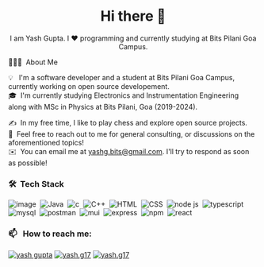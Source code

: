 <!--![BannerGIF](https://user-images.githubusercontent.com/39513876/112361914-e021f800-8cf9-11eb-9aac-a2b675065afc.gif)-->

<h1 align="center"> Hi there 👋 </h1>
<p align="center"> I am Yash Gupta. I ❤️ programming and currently studying at Bits Pilani Goa Campus. </p>
👨🏻‍💻 &nbsp;About Me

💡 &nbsp; I'm a software developer and a student at Bits Pilani Goa Campus, currently working on open source developement.\
🎓 &nbsp;I'm currently studying Electronics and Instrumentation Engineering along with MSc in Physics at Bits Pilani, Goa (2019-2024).
<!--🌱 &nbsp;I'm on track of learning about .\-->
✍️ &nbsp;In my free time, I like to play chess and explore open source projects.\
💬 &nbsp;Feel free to reach out to me for general consulting, or discussions on the aforementioned topics!\
✉️ &nbsp;You can email me at yashg.bits@gmail.com. I'll try to respond as soon as possible!
<!--📄 &nbsp;You can check my [Resume](https://drive.google.com/file/d/1R7R0fRKa3TIDOhKAMvwy7XNSuRAeUtIB/view?usp=sharing) for more details about work experience.-->


### 🛠 &nbsp;Tech Stack

![image](https://img.shields.io/badge/JavaScript-F7DF1E?style=for-the-badge&logo=javascript&logoColor=black)&nbsp;
![Java](https://img.shields.io/badge/Java-ED8B00?style=for-the-badge&logo=java&logoColor=white)&nbsp;
![c](https://img.shields.io/badge/C-00599C?style=for-the-badge&logo=c&logoColor=white)&nbsp;
![C++](https://img.shields.io/badge/C%2B%2B-00599C?style=for-the-badge&logo=c%2B%2B&logoColor=white)&nbsp;
![HTML](https://img.shields.io/badge/HTML5-E34F26?style=for-the-badge&logo=html5&logoColor=white)&nbsp;
![CSS](https://img.shields.io/badge/CSS3-1572B6?style=for-the-badge&logo=css3&logoColor=white)&nbsp;
![node js](https://img.shields.io/badge/Node.js-43853D?style=for-the-badge&logo=node.js&logoColor=white)&nbsp;
![typescript](https://img.shields.io/badge/TypeScript-007ACC?style=for-the-badge&logo=typescript&logoColor=white)&nbsp;
![mysql](https://img.shields.io/badge/MySQL-00000F?style=for-the-badge&logo=mysql&logoColor=white)&nbsp;
![postman](https://img.shields.io/badge/Postman-FF6C37?style=for-the-badge&logo=Postman&logoColor=white)&nbsp;
![mui](https://img.shields.io/badge/Material--UI-0081CB?style=for-the-badge&logo=material-ui&logoColor=white)&nbsp;
![express](https://img.shields.io/badge/Express.js-404D59?style=for-the-badge&logo=express&logoColor=white)&nbsp;
![npm](https://img.shields.io/badge/npm-CB3837?style=for-the-badge&logo=npm&logoColor=white)&nbsp;
![react](https://img.shields.io/badge/React-20232A?style=for-the-badge&logo=react&logoColor=61DAFB)&nbsp;

### 📫 &nbsp; How to reach me:

<p align="left">
<a href="https://www.linkedin.com/in/yash-g17/" target="blank"><img align="center" src="https://img.shields.io/badge/LinkedIn-0077B5?style=for-the-badge&logo=linkedin&logoColor=white" alt="yash gupta" /></a>
<a href="https://instagram.com/yash.g17" target="blank"><img align="center" src="https://img.shields.io/badge/Instagram-E4405F?style=for-the-badge&logo=instagram&logoColor=white" alt="yash.g17"/></a>
<a href="mailto:Yashg.bits@gmail.com" target="blank"><img align="center" src="https://img.shields.io/badge/Gmail-D14836?style=for-the-badge&logo=gmail&logoColor=white" alt="yash.g17"/></a>  
</p>
<!--
Here are some ideas to get you started:

- 🔭 I’m currently working on ...
- 🌱 I’m currently learning ...
- 👯 I’m looking to collaborate on ...
- 🤔 I’m looking for help with ...
- 💬 Ask me about ...
- 📫 How to reach me: ...
- 😄 Pronouns: ...
- ⚡ Fun fact: ...
-->








